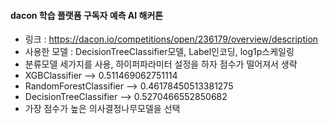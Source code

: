 #### dacon 학습 플랫폼 구독자 예측 AI 해커톤

- 링크 : https://dacon.io/competitions/open/236179/overview/description
- 사용한 모델 : DecisionTreeClassifier모델, Label인코딩, log1p스케일링
- 분류모델 세가지를 사용, 하이퍼파라미터 설정을 하자 점수가 떨어져서 생략 
- XGBClassifier --> 0.511469062751114
- RandomForestClassifier --> 0.46178450513381275
- DecisionTreeClassifier  --> 0.5270466552850682 
- 가장 점수가 높은 의사결정나무모델을 선택

